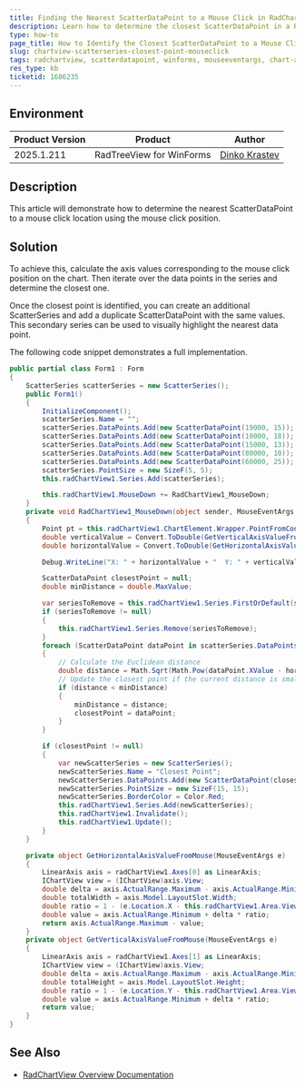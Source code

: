 ```yaml
---
title: Finding the Nearest ScatterDataPoint to a Mouse Click in RadChartView
description: Learn how to determine the closest ScatterDataPoint in a RadChartView when the user clicks within the chart area.
type: how-to
page_title: How to Identify the Closest ScatterDataPoint to a Mouse Click in RadChartView
slug: chartview-scatterseries-closest-point-mouseclick
tags: radchartview, scatterdatapoint, winforms, mouseeventargs, chart-axes
res_type: kb
ticketid: 1686235
---
```


## Environment

|Product Version|Product|Author|
|----|----|----|
|2025.1.211|RadTreeView for WinForms|[Dinko Krastev](https://www.telerik.com/blogs/author/dinko-krastev)|

## Description

This article will demonstrate how to determine the nearest ScatterDataPoint to a mouse click location using the mouse click position. 

## Solution

To achieve this, calculate the axis values corresponding to the mouse click position on the chart. Then iterate over the data points in the series and determine the closest one. 

 Once the closest point is identified, you can create an additional ScatterSeries and add a duplicate ScatterDataPoint with the same values. This secondary series can be used to visually highlight the nearest data point.

The following code snippet demonstrates a full implementation.

````C#
public partial class Form1 : Form
{
    ScatterSeries scatterSeries = new ScatterSeries();
    public Form1()
    {
        InitializeComponent();
        scatterSeries.Name = "";
        scatterSeries.DataPoints.Add(new ScatterDataPoint(19000, 15));
        scatterSeries.DataPoints.Add(new ScatterDataPoint(10000, 18));
        scatterSeries.DataPoints.Add(new ScatterDataPoint(15000, 13));
        scatterSeries.DataPoints.Add(new ScatterDataPoint(80000, 10));
        scatterSeries.DataPoints.Add(new ScatterDataPoint(60000, 25));
        scatterSeries.PointSize = new SizeF(5, 5);
        this.radChartView1.Series.Add(scatterSeries);

        this.radChartView1.MouseDown += RadChartView1_MouseDown;
    }
    private void RadChartView1_MouseDown(object sender, MouseEventArgs e)
    {
        Point pt = this.radChartView1.ChartElement.Wrapper.PointFromControl(e.Location);
        double verticalValue = Convert.ToDouble(GetVerticalAxisValueFromMouse(e));
        double horizontalValue = Convert.ToDouble(GetHorizontalAxisValueFromMouse(e));

        Debug.WriteLine("X: " + horizontalValue + "  Y: " + verticalValue);

        ScatterDataPoint closestPoint = null;
        double minDistance = double.MaxValue;

        var seriesToRemove = this.radChartView1.Series.FirstOrDefault(s => s.Name =="Closest Point");
        if (seriesToRemove != null)
        {
            this.radChartView1.Series.Remove(seriesToRemove);
        }
        foreach (ScatterDataPoint dataPoint in scatterSeries.DataPoints)
        {
            // Calculate the Euclidean distance
            double distance = Math.Sqrt(Math.Pow(dataPoint.XValue - horizontalValue, 2) + Math.Pow((double)dataPoint.YValue - verticalValue, 2));
            // Update the closest point if the current distance is smaller
            if (distance < minDistance)
            {
                minDistance = distance;
                closestPoint = dataPoint;
            }
        }

        if (closestPoint != null)
        {
            var newScatterSeries = new ScatterSeries();
            newScatterSeries.Name = "Closest Point";
            newScatterSeries.DataPoints.Add(new ScatterDataPoint(closestPoint.XValue, (double)closestPoint.YValue));
            newScatterSeries.PointSize = new SizeF(15, 15);
            newScatterSeries.BorderColor = Color.Red;
            this.radChartView1.Series.Add(newScatterSeries);
            this.radChartView1.Invalidate();
            this.radChartView1.Update();
        }
    }

    private object GetHorizontalAxisValueFromMouse(MouseEventArgs e)
    {
        LinearAxis axis = radChartView1.Axes[0] as LinearAxis;
        IChartView view = (IChartView)axis.View;
        double delta = axis.ActualRange.Maximum - axis.ActualRange.Minimum;
        double totalWidth = axis.Model.LayoutSlot.Width;
        double ratio = 1 - (e.Location.X - this.radChartView1.Area.View.Viewport.X - view.PlotOriginX - axis.Model.LayoutSlot.X) / (totalWidth * view.ZoomWidth);
        double value = axis.ActualRange.Minimum + delta * ratio;
        return axis.ActualRange.Maximum - value;
    }
    private object GetVerticalAxisValueFromMouse(MouseEventArgs e)
    {
        LinearAxis axis = radChartView1.Axes[1] as LinearAxis;
        IChartView view = (IChartView)axis.View;
        double delta = axis.ActualRange.Maximum - axis.ActualRange.Minimum;
        double totalHeight = axis.Model.LayoutSlot.Height;
        double ratio = 1 - (e.Location.Y - this.radChartView1.Area.View.Viewport.Y - view.PlotOriginY - axis.Model.LayoutSlot.Y) / (totalHeight * view.ZoomHeight);
        double value = axis.ActualRange.Minimum + delta * ratio;
        return value;
    }
}

````

## See Also

- [RadChartView Overview Documentation](https://docs.telerik.com/devtools/winforms/controls/chartview/overview)